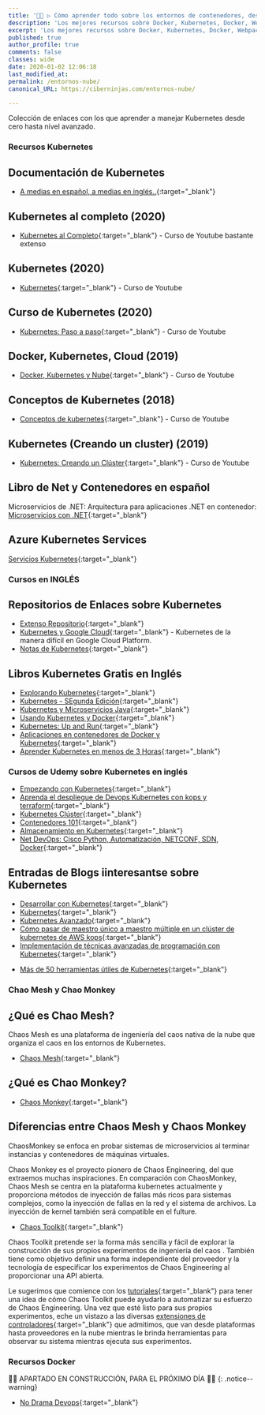 ```yaml
---
title: '👨‍🚀 ▷ Cómo aprender todo sobre los entornos de contenedores, desarrollo e implementación en la nube: Docker, Kubernetes, Webpack..'
description: 'Los mejores recursos sobre Docker, Kubernetes, Docker, Webpack, Nodejs, AWS, Google Cloud, Azure'
excerpt: 'Los mejores recursos sobre Docker, Kubernetes, Docker, Webpack, Nodejs, AWS, Google Cloud, Azure'
published: true
author_profile: true
comments: false
classes: wide
date: 2020-01-02 12:06:18
last_modified_at: 
permalink: /entornos-nube/
canonical_URL: https://ciberninjas.com/entornos-nube/

---
```


Colección de enlaces con los que aprender a manejar Kubernetes desde cero hasta nivel avanzado.

### **Recursos Kubernetes**

## Documentación de Kubernetes

- [A medias en español, a medias en inglés..](https://kubernetes.io/es/docs/concepts/){:target="_blank"}

## Kubernetes al completo (2020)

- [Kubernetes al Completo](https://www.youtube.com/playlist?list=PLkqaOL-oB94HdBAzDSC-o6iUUsGog8DtK){:target="_blank"} - Curso de Youtube bastante extenso

## Kubernetes (2020)

- [Kubernetes](https://www.youtube.com/playlist?list=PLpniwzKqlOID9NFFOrr6VR2wTWu9-Fuwh){:target="_blank"} - Curso de Youtube

## Curso de Kubernetes (2020)

- [Kubernetes: Paso a paso](https://www.youtube.com/playlist?list=PLrb1e2Mp6N_uJSNsV-7SqLFaBdImJsI5x){:target="_blank"} - Curso de Youtube

## Docker, Kubernetes, Cloud (2019)

- [Docker, Kubernetes y Nube](https://www.youtube.com/playlist?list=PLwH0tlWs8nkTQ8lNQ1usKML8pxAP4hEMH){:target="_blank"} - Curso de Youtube

## Conceptos de Kubernetes (2018)

- [Conceptos de kubernetes](https://www.youtube.com/playlist?list=PLo5G9g9vTlqk21Bj8GObMcTBrDPdBjbQ2){:target="_blank"} - Curso de Youtube

## Kubernetes (Creando un cluster) (2019)

- [Kubernetes: Creando un Clúster](https://www.youtube.com/playlist?list=PLCCODbPcjj1dgvwL6w2bg8uIyLqd1yaAD){:target="_blank"} - Curso de Youtube

## Libro de Net y Contenedores en español

Microservicios de .NET: Arquitectura para aplicaciones .NET en contenedor: [Microservicios con .NET](https://docs.microsoft.com/es-es/dotnet/architecture/microservices/){:target="_blank"}

## Azure Kubernetes Services

[Servicios Kubernetes](https://azure.microsoft.com/es-es/services/kubernetes-service/){:target="_blank"}

### Cursos en INGLÉS

## Repositorios de Enlaces sobre Kubernetes

- [Extenso Repositorio](https://github.com/ramitsurana/awesome-kubernetes#awesome-kubernetes){:target="_blank"}
- [Kubernetes y Google Cloud](https://github.com/kelseyhightower/kubernetes-the-hard-way#kubernetes-the-hard-way){:target="_blank"} - Kubernetes de la manera difícil en Google Cloud Platform.
- [Notas de Kubernetes](https://github.com/overnote/awesome-kubernetes-notes#awesome-kubernetes-notes){:target="_blank"}

## Libros Kubernetes Gratis en Inglés

- [Explorando Kubernetes](https://www.manning.com/books/exploring-kubernetes){:target="_blank"}
- [Kubernetes - SEgunda Edición](https://www.packtpub.com/free-ebooks/virtualization-and-cloud/kubernetes-cookbook-second-edition/9781788837606){:target="_blank"}
- [Kubernetes y Microservicios Java](https://leanpub.com/playing-with-java-microservices-on-k8s-and-ocp){:target="_blank"}
- [Usando Kubernetes y Docker](https://www.syncfusion.com/ebooks/using-netcore-docker-and-kubernetes-succinctly){:target="_blank"}
- [Kubernetes: Up and Run](https://k8s.vmware.com/kubernetes-up-and-running/){:target="_blank"}
- [Aplicaciones en contenedores de Docker y Kubernetes](https://azure.microsoft.com/es-es/resources/containerize-your-apps-with-docker-and-kubernetes/){:target="_blank"}
- [Aprender Kubernetes en menos de 3 Horas](https://www.freecodecamp.org/news/learn-kubernetes-in-under-3-hours-a-detailed-guide-to-orchestrating-containers-114ff420e882/){:target="_blank"}

### Cursos de Udemy sobre Kubernetes en inglés

- [Empezando con Kubernetes](https://www.udemy.com/course/kubernetes-getting-started/){:target="_blank"}
- [Aprenda el despliegue de Devops Kubernetes con kops y terraform](https://www.udemy.com/course/learn-devops-kubernetes-deployment-by-kops-and-terraform/){:target="_blank"}
- [Kubernetes Clúster](https://www.udemy.com/course/just-enough-kubernetes/){:target="_blank"}
- [Contenedores 101](https://www.udemy.com/course/containers-101/){:target="_blank"}
- [Almacenamiento en Kubernetes](https://www.udemy.com/course/portworx-fundamentals/){:target="_blank"}
- [Net DevOps: Cisco Python, Automatización, NETCONF, SDN, Docker](https://www.udemy.com/course/net-devops-cisco-python-automation-netconf-sdn-docker/){:target="_blank"}

## Entradas de Blogs iinteresantse sobre Kubernetes

- [Desarrollar con Kubernetes](https://kubernetes.io/blog/2018/05/01/developing-on-kubernetes/){:target="_blank"}
- [Kubernetes](https://medium.com/google-cloud/tagged/kubernetes){:target="_blank"}
- [Kubernetes Avanzado](https://engineering.opsgenie.com/advanced-kubernetes-objects-53f5e9bc0c28){:target="_blank"}
- [Cómo pasar de maestro único a maestro múltiple en un clúster de kubernetes de AWS kops](https://blenderfox.com/2018/01/23/how-to-move-from-single-master-to-multi-master-in-an-aws-kops-kubernetes-cluster/){:target="_blank"}
- [Implementación de técnicas avanzadas de programación con Kubernetes](https://blog.kublr.com/implementing-advanced-scheduling-techniques-with-kubernetes-a1d59aece87b){:target="_blank"}
<!-- https://hackernoon.com/top-10-kubernetes-tips-and-tricks-27528c2d0222 -->
- [Más de 50 herramientas útiles de Kubernetes](https://caylent.com/50-useful-kubernetes-tools){:target="_blank"}

### Chao Mesh y Chao Monkey

## **¿Qué es Chao Mesh?**

Chaos Mesh es una plataforma de ingeniería del caos nativa de la nube que organiza el caos en los entornos de Kubernetes.

- [Chaos Mesh](https://github.com/pingcap/chaos-mesh){:target="_blank"}

## **¿Qué es Chao Monkey?**

- [Chaos Monkey](https://en.wikipedia.org/wiki/Chaos_engineering){:target="_blank"}

## Diferencias entre Chaos Mesh y Chaos Monkey

ChaosMonkey se enfoca en probar sistemas de microservicios al terminar instancias y contenedores de máquinas virtuales.

Chaos Monkey es el proyecto pionero de Chaos Engineering, del que extraemos muchas inspiraciones. En comparación con ChaosMonkey, Chaos Mesh se centra en la plataforma kubernetes actualmente y proporciona métodos de inyección de fallas más ricos para sistemas complejos, como la inyección de fallas en la red y el sistema de archivos. La inyección de kernel también será compatible en el fulture.

- [Chaos Toolkit](https://docs.chaostoolkit.org/drivers/istio/){:target="_blank"}

Chaos Toolkit pretende ser la forma más sencilla y fácil de explorar la construcción de sus propios experimentos de ingeniería del caos . También tiene como objetivo definir una forma independiente del proveedor y la tecnología de especificar los experimentos de Chaos Engineering al proporcionar una API abierta.

Le sugerimos que comience con los [tutoriales](https://docs.chaostoolkit.org/reference/tutorial){:target="_blank"} para tener una idea de cómo Chaos Toolkit puede ayudarlo a automatizar su esfuerzo de Chaos Engineering. Una vez que esté listo para sus propios experimentos, eche un vistazo a las diversas [extensiones de controladores](https://chaostoolkit.org/extensions){:target="_blank"} que admitimos, que van desde plataformas hasta proveedores en la nube mientras le brinda herramientas para observar su sistema mientras ejecuta sus experimentos.

### **Recursos Docker**

👷‍♂️ APARTADO EN CONSTRUCCIÓN, PARA EL PRÓXIMO DÍA 👷‍♂️
{: .notice--warning}

- [No Drama Devops](https://nodramadevops.com/containers/){:target="_blank"}
